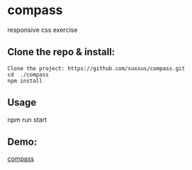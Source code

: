 # compass
responsive css exercise

## Clone the repo & install:
```
Clone the project: https://github.com/suxxus/compass.git
cd  ./compass
npm install
```
## Usage
npm run start

## Demo:
[compass](http://suxxus.github.io/prjs/compass/index.html)

